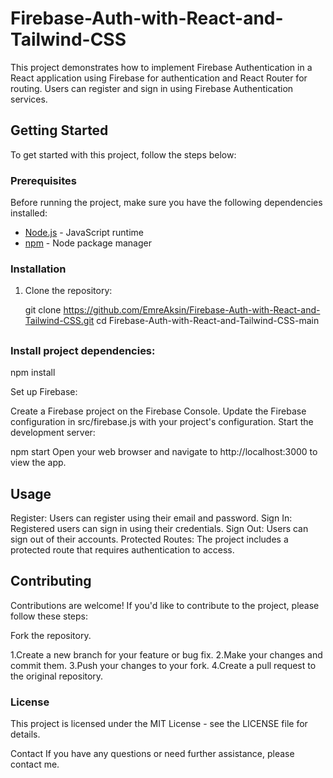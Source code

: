 # Firebase-Auth-with-React-and-Tailwind-CSS

This project demonstrates how to implement Firebase Authentication in a React application using Firebase for authentication and React Router for routing. Users can register and sign in using Firebase Authentication services.

## Getting Started

To get started with this project, follow the steps below:

### Prerequisites

Before running the project, make sure you have the following dependencies installed:

- [Node.js](https://nodejs.org/) - JavaScript runtime
- [npm](https://www.npmjs.com/) - Node package manager

### Installation

1. Clone the repository:
   
   git clone https://github.com/EmreAksin/Firebase-Auth-with-React-and-Tailwind-CSS.git
   cd Firebase-Auth-with-React-and-Tailwind-CSS-main


##

### Install project dependencies:

npm install

Set up Firebase:

Create a Firebase project on the Firebase Console.
Update the Firebase configuration in src/firebase.js with your project's configuration.
Start the development server:

npm start
Open your web browser and navigate to http://localhost:3000 to view the app.
## Usage
Register: Users can register using their email and password.
Sign In: Registered users can sign in using their credentials.
Sign Out: Users can sign out of their accounts.
Protected Routes: The project includes a protected route that requires authentication to access.

## Contributing
Contributions are welcome! If you'd like to contribute to the project, please follow these steps:

Fork the repository.

1.Create a new branch for your feature or bug fix.
2.Make your changes and commit them.
3.Push your changes to your fork.
4.Create a pull request to the original repository.


### License
This project is licensed under the MIT License - see the LICENSE file for details.

Contact
If you have any questions or need further assistance, please contact me.
